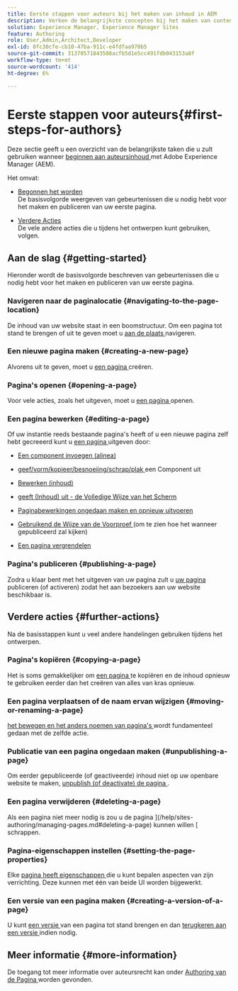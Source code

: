 ```yaml
---
title: Eerste stappen voor auteurs bij het maken van inhoud in AEM
description: Verken de belangrijkste concepten bij het maken van content en authoring in AEM 6.5 LTS. U vindt ook informatie over het gebruik van tags, sjablonen en andere paginafuncties.
solution: Experience Manager, Experience Manager Sites
feature: Authoring
role: User,Admin,Architect,Developer
exl-id: 8fc30cfe-cb10-47ba-911c-e4fdfaa970b5
source-git-commit: 31370571843508acfb5d1e5cc491fdb043153a8f
workflow-type: tm+mt
source-wordcount: '414'
ht-degree: 6%

---
```


# Eerste stappen voor auteurs{#first-steps-for-authors}

Deze sectie geeft u een overzicht van de belangrijkste taken die u zult gebruiken wanneer [ beginnen aan auteursinhoud ](/help/sites-authoring/author.md#concept-of-authoring-and-publishing) met Adobe Experience Manager (AEM).

Het omvat:

* [ Begonnen het worden ](#getting-started)\
  De basisvolgorde weergeven van gebeurtenissen die u nodig hebt voor het maken en publiceren van uw eerste pagina.

* [ Verdere Acties ](#further-actions)\
  De vele andere acties die u tijdens het ontwerpen kunt gebruiken, volgen.

## Aan de slag {#getting-started}

Hieronder wordt de basisvolgorde beschreven van gebeurtenissen die u nodig hebt voor het maken en publiceren van uw eerste pagina.

### Navigeren naar de paginalocatie {#navigating-to-the-page-location}

De inhoud van uw website staat in een boomstructuur. Om een pagina tot stand te brengen of uit te geven moet u [ aan de plaats ](/help/sites-authoring/basic-handling.md#viewing-and-selecting-resources) navigeren.

### Een nieuwe pagina maken {#creating-a-new-page}

Alvorens uit te geven, moet u [ een pagina ](/help/sites-authoring/managing-pages.md#creating-a-new-page) creëren.

### Pagina&#39;s openen {#opening-a-page}

Voor vele acties, zoals het uitgeven, moet u [ een pagina ](/help/sites-authoring/managing-pages.md#opening-a-page-for-editing) openen.

### Een pagina bewerken {#editing-a-page}

Of uw instantie reeds bestaande pagina&#39;s heeft of u een nieuwe pagina zelf hebt gecreeerd kunt u [ een pagina ](/help/sites-authoring/editing-content.md) uitgeven door:

* [Een component invoegen (alinea)](/help/sites-authoring/editing-content.md#inserting-a-component)
* [ geef/vorm/kopieer/besnoeiing/schrap/plak ](/help/sites-authoring/editing-content.md#edit-configure-copy-cut-delete-paste) een Component uit
* [Bewerken (inhoud)](/help/sites-authoring/editing-content.md#edit-content)
* [ geeft (Inhoud) uit - de Volledige Wijze van het Scherm ](/help/sites-authoring/editing-content.md#edit-content-full-screen-mode)

* [Paginabewerkingen ongedaan maken en opnieuw uitvoeren](/help/sites-authoring/editing-content.md#undoing-and-redoing-page-edits)
* [ Gebruikend de Wijze van de Voorproef ](/help/sites-authoring/editing-content.md#preview-mode) (om te zien hoe het wanneer gepubliceerd zal kijken)
* [Een pagina vergrendelen](/help/sites-authoring/editing-content.md#locking-a-page)

### Pagina&#39;s publiceren {#publishing-a-page}

Zodra u klaar bent met het uitgeven van uw pagina zult u [ uw pagina ](/help/sites-authoring/publishing-pages.md#main-pars-title-10) publiceren (of activeren) zodat het aan bezoekers aan uw website beschikbaar is.

## Verdere acties {#further-actions}

Na de basisstappen kunt u veel andere handelingen gebruiken tijdens het ontwerpen.

### Pagina&#39;s kopiëren {#copying-a-page}

Het is soms gemakkelijker om [ een pagina ](/help/sites-authoring/managing-pages.md#copying-and-pasting-a-page) te kopiëren en de inhoud opnieuw te gebruiken eerder dan het creëren van alles van kras opnieuw.

### Een pagina verplaatsen of de naam ervan wijzigen {#moving-or-renaming-a-page}

[ het bewegen en het anders noemen van pagina&#39;s ](/help/sites-authoring/managing-pages.md#moving-or-renaming-a-page) wordt fundamenteel gedaan met de zelfde actie.

### Publicatie van een pagina ongedaan maken {#unpublishing-a-page}

Om eerder gepubliceerde (of geactiveerde) inhoud niet op uw openbare website te maken, [ unpublish (of deactivate) de pagina ](/help/sites-authoring/publishing-pages.md#main-pars-title-5).

### Een pagina verwijderen {#deleting-a-page}

Als een pagina niet meer nodig is zou u de pagina ](/help/sites-authoring/managing-pages.md#deleting-a-page) kunnen willen [ schrappen.

### Pagina-eigenschappen instellen {#setting-the-page-properties}

Elke [ pagina heeft eigenschappen ](/help/sites-authoring/editing-page-properties.md) die u kunt bepalen aspecten van zijn verrichting. Deze kunnen met één van beide UI worden bijgewerkt.

### Een versie van een pagina maken {#creating-a-version-of-a-page}

U kunt [ een versie ](/help/sites-authoring/working-with-page-versions.md#creating-a-new-version) van een pagina tot stand brengen en dan [ terugkeren aan een versie ](/help/sites-authoring/working-with-page-versions.md#reverting-to-a-page-version) indien nodig.

## Meer informatie {#more-information}

De toegang tot meer informatie over auteursrecht kan onder [ Authoring van de Pagina ](/help/sites-authoring/page-authoring.md) worden gevonden.
